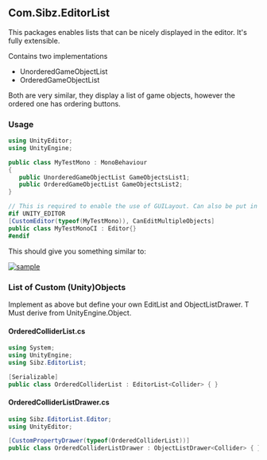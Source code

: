 ## Com.Sibz.EditorList
This packages enables lists that can be nicely displayed in the editor. It's fully extensible.

Contains two implementations
 - UnorderedGameObjectList
 - OrderedGameObjectList
 
 Both are very similar, they display a list of game objects, however the ordered one has ordering buttons.
 
 ### Usage 
 
 ```csharp
using UnityEditor;
using UnityEngine;

public class MyTestMono : MonoBehaviour
{
    public UnorderedGameObjectList GameObjectsList1;
    public OrderedGameObjectList GameObjectsList2;
}

// This is required to enable the use of GUILayout. Can also be put in own file.
#if UNITY_EDITOR
[CustomEditor(typeof(MyTestMono)), CanEditMultipleObjects]
public class MyTestMonoCI : Editor{}
#endif
 ```
This should give you something similar to:

<a href="https://imgbb.com/"><img src="https://i.ibb.co/Cbn9DSj/sample.png" alt="sample" border="0"></a>

### List of Custom (Unity)Objects

Implement as above but define your own  EditList<T> and ObjectListDrawer<T>. T Must derive from UnityEngine.Object.
 #### OrderedColliderList.cs
 ```csharp
 using System;
using UnityEngine;
using Sibz.EditorList;

[Serializable]
public class OrderedColliderList : EditorList<Collider> { }
 ```
 #### OrderedColliderListDrawer.cs
 ```csharp
 using Sibz.EditorList.Editor;
using UnityEditor;

[CustomPropertyDrawer(typeof(OrderedColliderList))]
public class OrderedColliderListDrawer : ObjectListDrawer<Collider> { }
 ```
